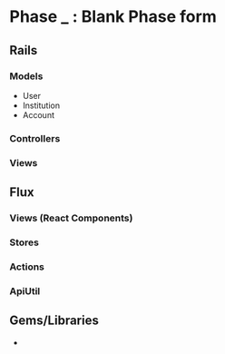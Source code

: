 # Phase _ : Blank Phase form

## Rails
### Models
* User
* Institution
* Account

### Controllers

### Views

## Flux
### Views (React Components)

### Stores

### Actions

### ApiUtil

## Gems/Libraries
*
